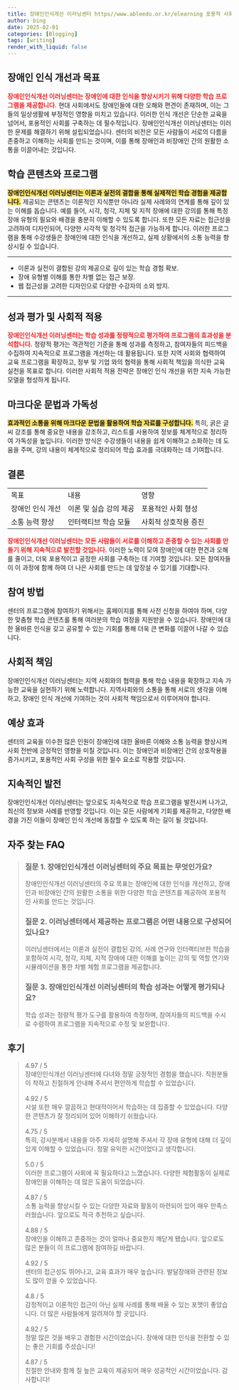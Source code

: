 ```yaml
---
title: 장애인인식개선 이러닝센터 https//www.ableedu.or.kr/elearning 포용적 사회
author: bing
date: 2025-02-01
categories: [Blogging]
tags: [writing]
render_with_liquid: false
---
```



<h2 id='장애인 인식 개선과 목표'>장애인 인식 개선과 목표</h2>

<p><b><span style="color: #ee2323;">장애인인식개선 이러닝센터는 장애인에 대한 인식을 향상시키기 위해 다양한 학습 프로그램을 제공합니다.</span></b> 현대 사회에서도 장애인들에 대한 오해와 편견이 존재하며, 이는 그들의 일상생활에 부정적인 영향을 미치고 있습니다. 이러한 인식 개선은 단순한 교육을 넘어서, 포용적인 사회를 구축하는 데 필수적입니다. 장애인인식개선 이러닝센터는 이러한 문제를 해결하기 위해 설립되었습니다. 센터의 비전은 모든 사람들이 서로의 다름을 존중하고 이해하는 사회를 만드는 것이며, 이를 통해 장애인과 비장애인 간의 원활한 소통을 이끌어내는 것입니다.</p>

<h2 id='학습 콘텐츠와 프로그램'>학습 콘텐츠와 프로그램</h2>

<p><b><span style="background-color: #ffe066;">장애인인식개선 이러닝센터는 이론과 실전의 결합을 통해 실제적인 학습 경험을 제공합니다.</span></b> 제공되는 콘텐츠는 이론적인 지식뿐만 아니라 실제 사례와의 연계를 통해 깊이 있는 이해를 돕습니다. 예를 들어, 시각, 청각, 지체 및 지적 장애에 대한 강의를 통해 특정 장애 유형의 필요와 배경을 충분히 이해할 수 있도록 합니다. 또한 모든 자료는 접근성을 고려하여 디자인되어, 다양한 시각적 및 청각적 접근을 가능하게 합니다. 이러한 프로그램을 통해 수강생들은 장애인에 대한 인식을 개선하고, 실제 상황에서의 소통 능력을 향상시킬 수 있습니다.</p>

<hr />

<ul>
    <li>이론과 실전이 결합된 강의 제공으로 깊이 있는 학습 경험 확보.</li>
    <li>장애 유형별 이해를 통한 차별 없는 접근 보장.</li>
    <li>웹 접근성을 고려한 디자인으로 다양한 수강자의 소외 방지.</li>
</ul>

<hr />

<h2 id='성과 평가 및 사회적 적용'>성과 평가 및 사회적 적용</h2>

<p><b><span style="color: #ee2323;">장애인인식개선 이러닝센터는 학습 성과를 정량적으로 평가하여 프로그램의 효과성을 분석합니다.</span></b> 정량적 평가는 객관적인 기준을 통해 성과를 측정하고, 참여자들의 피드백을 수집하여 지속적으로 프로그램을 개선하는 데 활용됩니다. 또한 지역 사회와 협력하여 교육 프로그램을 확장하고, 정부 및 기업 와의 협력을 통해 사회적 책임을 의식한 교육 실천을 목표로 합니다. 이러한 사회적 적용 전략은 장애인 인식 개선을 위한 지속 가능한 모델을 형성하게 됩니다.</p>

<h2 id='마크다운 문법과 가독성'>마크다운 문법과 가독성</h2>

<p><b><span style="background-color: #ffe066;">효과적인 소통을 위해 마크다운 문법을 활용하여 학습 자료를 구성합니다.</span></b> 특히, 굵은 글씨 강조를 통해 중요한 내용을 강조하고, 리스트를 사용하여 정보를 체계적으로 정리하여 가독성을 높입니다. 이러한 방식은 수강생들이 내용을 쉽게 이해하고 소화하는 데 도움을 주며, 강의 내용이 체계적으로 정리되어 학습 효과를 극대화하는 데 기여합니다.</p>

<h2 id='결론'>결론</h2>

<table>
    <tr>
        <td>목표</td>
        <td>내용</td>
        <td>영향</td>
    </tr>
    <tr>
        <td>장애인 인식 개선</td>
        <td>이론 및 실습 강의 제공</td>
        <td>포용적인 사회 형성</td>
    </tr>
    <tr>
        <td>소통 능력 향상</td>
        <td>인터랙티브 학습 모듈</td>
        <td>사회적 상호작용 증진</td>
    </tr>
</table>

<p><b><span style="color: #ee2323;">장애인인식개선 이러닝센터는 모든 사람들이 서로를 이해하고 존중할 수 있는 사회를 만들기 위해 지속적으로 발전할 것입니다.</span></b> 이러한 노력이 모여 장애인에 대한 편견과 오해를 줄이고, 더욱 포용적이고 공정한 사회를 구축하는 데 기여할 것입니다. 모든 참여자들이 이 과정에 함께 하여 더 나은 사회를 만드는 데 앞장설 수 있기를 기대합니다.</p>

<h2 id='참여 방법'>참여 방법</h2>

<p>센터의 프로그램에 참여하기 위해서는 홈페이지를 통해 사전 신청을 하여야 하며, 다양한 맞춤형 학습 콘텐츠를 통해 여러분의 학습 여정을 지원받을 수 있습니다. 장애인에 대한 올바른 인식을 갖고 공유할 수 있는 기회를 통해 더욱 큰 변화를 이끌어 나갈 수 있습니다.</p>

<h2 id='사회적 책임'>사회적 책임</h2>

<p>장애인인식개선 이러닝센터는 지역 사회와의 협력을 통해 학습 내용을 확장하고 지속 가능한 교육을 실현하기 위해 노력합니다. 지역사회와의 소통을 통해 서로의 생각을 이해하고, 장애인 인식 개선에 기여하는 것이 사회적 책임으로서 이루어져야 합니다.</p>

<h2 id='예상 효과'>예상 효과</h2>

<p>센터의 교육을 이수한 많은 인원이 장애인에 대한 올바른 이해와 소통 능력을 향상시켜 사회 전반에 긍정적인 영향을 미칠 것입니다. 이는 장애인과 비장애인 간의 상호작용을 증가시키고, 포용적인 사회 구성을 위한 필수 요소로 작용할 것입니다.</p>

<h2 id='지속적인 발전'>지속적인 발전</h2>

<p>장애인인식개선 이러닝센터는 앞으로도 지속적으로 학습 프로그램을 발전시켜 나가고, 최신의 정보와 사례를 반영할 것입니다. 이는 모든 사람에게 기회를 제공하고, 다양한 배경을 가진 이들이 장애인 인식 개선에 동참할 수 있도록 하는 길이 될 것입니다.</p>


<h2 id='자주_찾는_FAQ'>자주 찾는 FAQ</h2>
<div itemscope="" itemtype="https://schema.org/FAQPage"> 
<blockquote> 
<div itemscope="" itemprop="mainEntity" itemtype="https://schema.org/Question"> 
<h3 itemprop="name">질문 1. 장애인인식개선 이러닝센터의 주요 목표는 무엇인가요?</h3> 
<div itemscope="" itemprop="acceptedAnswer" itemtype="https://schema.org/Answer"> 
<span itemprop="text"> 
<p>장애인인식개선 이러닝센터의 주요 목표는 장애인에 대한 인식을 개선하고, 장애인과 비장애인 간의 원활한 소통을 위한 다양한 학습 콘텐츠를 제공하여 포용적인 사회를 만드는 것입니다.</p> 
</span> 
</div> 
</div> 

<div itemscope="" itemprop="mainEntity" itemtype="https://schema.org/Question"> 
<h3 itemprop="name">질문 2. 이러닝센터에서 제공하는 프로그램은 어떤 내용으로 구성되어 있나요?</h3> 
<div itemscope="" itemprop="acceptedAnswer" itemtype="https://schema.org/Answer"> 
<span itemprop="text"> 
<p>이러닝센터에서는 이론과 실전이 결합된 강의, 사례 연구와 인터랙티브한 학습을 포함하여 시각, 청각, 지체, 지적 장애에 대한 이해를 높이는 강의 및 역할 연기와 시뮬레이션을 통한 차별 체험 프로그램을 제공합니다.</p> 
</span> 
</div> 
</div> 

<div itemscope="" itemprop="mainEntity" itemtype="https://schema.org/Question"> 
<h3 itemprop="name">질문 3. 장애인인식개선 이러닝센터의 학습 성과는 어떻게 평가되나요?</h3> 
<div itemscope="" itemprop="acceptedAnswer" itemtype="https://schema.org/Answer"> 
<span itemprop="text"> 
<p>학습 성과는 정량적 평가 도구를 활용하여 측정하며, 참여자들의 피드백을 수시로 수렴하여 프로그램을 지속적으로 수정 및 보완합니다.</p> 
</span> 
</div> 
</div> 
</blockquote> 
</div>
<h2 id='후기'>후기</h2>
<div itemscope itemtype="https://schema.org/Product">
  <blockquote>
  <div itemprop="review" itemscope itemtype="https://schema.org/Review">
      <div itemprop="reviewRating" itemscope itemtype="https://schema.org/Rating"> <span itemprop="ratingValue">4.97</span> / <span itemprop="bestRating">5</span> </div>
      <span itemprop="reviewBody">장애인인식개선 이러닝센터에 다녀와 정말 긍정적인 경험을 했습니다. 직원분들이 착하고 친절하게 안내해 주셔서 편안하게 학습할 수 있었습니다.</span>
  </div>
  <br>
  <div itemprop="review" itemscope itemtype="https://schema.org/Review">
      <div itemprop="reviewRating" itemscope itemtype="https://schema.org/Rating"> <span itemprop="ratingValue">4.92</span> / <span itemprop="bestRating">5</span> </div>
      <span itemprop="reviewBody">시설 또한 매우 깔끔하고 현대적이어서 학습하는 데 집중할 수 있었습니다. 다양한 콘텐츠가 잘 정리되어 있어 이해하기 쉬웠습니다.</span>
  </div>
  <br>
  <div itemprop="review" itemscope itemtype="https://schema.org/Review">
      <div itemprop="reviewRating" itemscope itemtype="https://schema.org/Rating"> <span itemprop="ratingValue">4.75</span> / <span itemprop="bestRating">5</span> </div>
      <span itemprop="reviewBody">특히, 강사분께서 내용을 아주 자세히 설명해 주셔서 각 장애 유형에 대해 더 깊이 있게 이해할 수 있었습니다. 정말 유익한 시간이었다고 생각합니다.</span>
  </div>
  <br>
  <div itemprop="review" itemscope itemtype="https://schema.org/Review">
      <div itemprop="reviewRating" itemscope itemtype="https://schema.org/Rating"> <span itemprop="ratingValue">5.0</span> / <span itemprop="bestRating">5</span> </div>
      <span itemprop="reviewBody">이러한 프로그램이 사회에 꼭 필요하다고 느꼈습니다. 다양한 체험활동이 실제로 장애인을 이해하는 데 많은 도움이 되었습니다.</span>
  </div>
  <br>
  <div itemprop="review" itemscope itemtype="https://schema.org/Review">
      <div itemprop="reviewRating" itemscope itemtype="https://schema.org/Rating"> <span itemprop="ratingValue">4.87</span> / <span itemprop="bestRating">5</span> </div>
      <span itemprop="reviewBody">소통 능력을 향상시킬 수 있는 다양한 자료와 활동이 마련되어 있어 매우 만족스러웠습니다. 앞으로도 적극 추천하고 싶습니다.</span>
  </div>
  <br>
  <div itemprop="review" itemscope itemtype="https://schema.org/Review">
      <div itemprop="reviewRating" itemscope itemtype="https://schema.org/Rating"> <span itemprop="ratingValue">4.88</span> / <span itemprop="bestRating">5</span> </div>
      <span itemprop="reviewBody">장애인을 이해하고 존중하는 것이 얼마나 중요한지 깨닫게 됐습니다. 앞으로도 많은 분들이 이 프로그램에 참여하길 바랍니다.</span>
  </div>
  <br>
  <div itemprop="review" itemscope itemtype="https://schema.org/Review">
      <div itemprop="reviewRating" itemscope itemtype="https://schema.org/Rating"> <span itemprop="ratingValue">4.92</span> / <span itemprop="bestRating">5</span> </div>
      <span itemprop="reviewBody">센터의 접근성도 뛰어나고, 교육 효과가 매우 높습니다. 발달장애와 관련된 정보도 많이 얻을 수 있었습니다.</span>
  </div>
  <br>
  <div itemprop="review" itemscope itemtype="https://schema.org/Review">
      <div itemprop="reviewRating" itemscope itemtype="https://schema.org/Rating"> <span itemprop="ratingValue">4.8</span> / <span itemprop="bestRating">5</span> </div>
      <span itemprop="reviewBody">감정적이고 이론적인 접근이 아닌 실제 사례를 통해 배울 수 있는 포맷이 좋았습니다. 더 많은 사람들에게 알려져야 할 곳입니다.</span>
  </div>
  <br>
  <div itemprop="review" itemscope itemtype="https://schema.org/Review">
      <div itemprop="reviewRating" itemscope itemtype="https://schema.org/Rating"> <span itemprop="ratingValue">4.92</span> / <span itemprop="bestRating">5</span> </div>
      <span itemprop="reviewBody">정말 많은 것을 배우고 경험한 시간이었습니다. 장애에 대한 인식을 전환할 수 있는 좋은 기회를 주셨습니다!</span>
  </div>
  <br>
  <div itemprop="review" itemscope itemtype="https://schema.org/Review">
      <div itemprop="reviewRating" itemscope itemtype="https://schema.org/Rating"> <span itemprop="ratingValue">4.87</span> / <span itemprop="bestRating">5</span> </div>
      <span itemprop="reviewBody">친절한 안내와 함께 질 높은 교육이 제공되어 매우 성공적인 시간이었습니다. 감사합니다!</span>
  </div>
  </blockquote>
</div>

